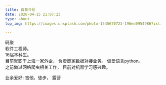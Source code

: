 ```yaml
---
title: 自我介绍
date: 2020-04-15 21:07:23
type: about
top_img: https://images.unsplash.com/photo-1545670723-196ed0954986?ixlib=rb-1.2.1&auto=format&fit=crop&w=2746&q=80

---
```

码聚  
软件工程师。  
16届本科生。   
目前就职于上海一家外企， 负责商家数据对接业务。 
偏爱语言python。  
之前做过网络爬虫相关工作，
目前对机器学习感兴趣。  

业余爱好: 吉他，徒步， 露营

